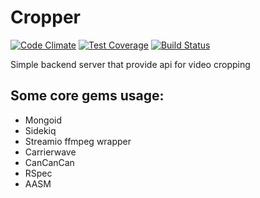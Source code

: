 # Cropper

[![Code Climate](https://codeclimate.com/github/lukyanovfedor/video-crop/badges/gpa.svg)](https://codeclimate.com/github/lukyanovfedor/video-crop)
[![Test Coverage](https://codeclimate.com/github/lukyanovfedor/video-crop/badges/coverage.svg)](https://codeclimate.com/github/lukyanovfedor/video-crop/coverage)
[![Build Status](https://travis-ci.org/lukyanovfedor/video-crop.svg?branch=master)](https://travis-ci.org/lukyanovfedor/video-crop)

Simple backend server that provide api for video cropping

## Some core gems usage:

* Mongoid
* Sidekiq
* Streamio ffmpeg wrapper
* Carrierwave
* CanCanCan
* RSpec
* AASM

